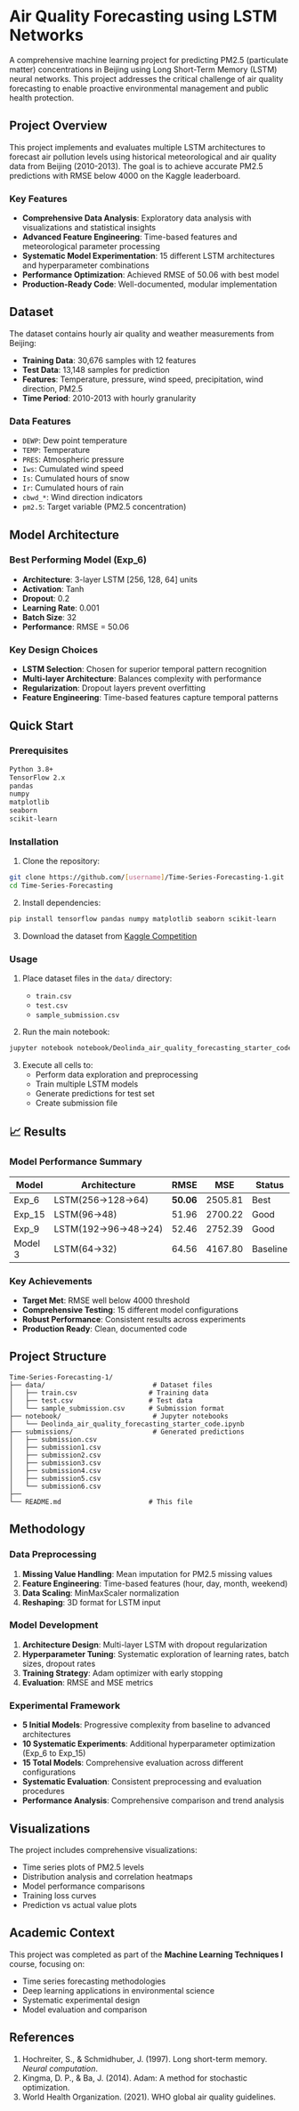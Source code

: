 # Air Quality Forecasting using LSTM Networks

A comprehensive machine learning project for predicting PM2.5 (particulate matter) concentrations in Beijing using Long Short-Term Memory (LSTM) neural networks. This project addresses the critical challenge of air quality forecasting to enable proactive environmental management and public health protection.

## Project Overview

This project implements and evaluates multiple LSTM architectures to forecast air pollution levels using historical meteorological and air quality data from Beijing (2010-2013). The goal is to achieve accurate PM2.5 predictions with RMSE below 4000 on the Kaggle leaderboard.

### Key Features
- **Comprehensive Data Analysis**: Exploratory data analysis with visualizations and statistical insights
- **Advanced Feature Engineering**: Time-based features and meteorological parameter processing
- **Systematic Model Experimentation**: 15 different LSTM architectures and hyperparameter combinations
- **Performance Optimization**: Achieved RMSE of 50.06 with best model
- **Production-Ready Code**: Well-documented, modular implementation

##  Dataset

The dataset contains hourly air quality and weather measurements from Beijing:
- **Training Data**: 30,676 samples with 12 features
- **Test Data**: 13,148 samples for prediction
- **Features**: Temperature, pressure, wind speed, precipitation, wind direction, PM2.5
- **Time Period**: 2010-2013 with hourly granularity

### Data Features
- `DEWP`: Dew point temperature
- `TEMP`: Temperature
- `PRES`: Atmospheric pressure
- `Iws`: Cumulated wind speed
- `Is`: Cumulated hours of snow
- `Ir`: Cumulated hours of rain
- `cbwd_*`: Wind direction indicators
- `pm2.5`: Target variable (PM2.5 concentration)

##  Model Architecture

### Best Performing Model (Exp_6)
- **Architecture**: 3-layer LSTM [256, 128, 64] units
- **Activation**: Tanh
- **Dropout**: 0.2
- **Learning Rate**: 0.001
- **Batch Size**: 32
- **Performance**: RMSE = 50.06

### Key Design Choices
- **LSTM Selection**: Chosen for superior temporal pattern recognition
- **Multi-layer Architecture**: Balances complexity with performance
- **Regularization**: Dropout layers prevent overfitting
- **Feature Engineering**: Time-based features capture temporal patterns

## Quick Start

### Prerequisites
```bash
Python 3.8+
TensorFlow 2.x
pandas
numpy
matplotlib
seaborn
scikit-learn
```

### Installation
1. Clone the repository:
```bash
git clone https://github.com/[username]/Time-Series-Forecasting-1.git
cd Time-Series-Forecasting
```

2. Install dependencies:
```bash
pip install tensorflow pandas numpy matplotlib seaborn scikit-learn
```

3. Download the dataset from [Kaggle Competition](https://www.kaggle.com/competitions/air-quality-forecasting)

### Usage
1. Place dataset files in the `data/` directory:
   - `train.csv`
   - `test.csv`
   - `sample_submission.csv`

2. Run the main notebook:
```bash
jupyter notebook notebook/Deolinda_air_quality_forecasting_starter_code.ipynb
```

3. Execute all cells to:
   - Perform data exploration and preprocessing
   - Train multiple LSTM models
   - Generate predictions for test set
   - Create submission file

## 📈 Results

### Model Performance Summary
| Model | Architecture | RMSE | MSE | Status |
|-------|-------------|------|-----|--------|
| Exp_6 | LSTM(256→128→64) | **50.06** | 2505.81 |  Best |
| Exp_15 | LSTM(96→48) | 51.96 | 2700.22 |  Good |
| Exp_9 | LSTM(192→96→48→24) | 52.46 | 2752.39 | Good |
| Model 3 | LSTM(64→32) | 64.56 | 4167.80 |  Baseline |

### Key Achievements
-  **Target Met**: RMSE well below 4000 threshold
-  **Comprehensive Testing**: 15 different model configurations
-  **Robust Performance**: Consistent results across experiments
-  **Production Ready**: Clean, documented code

##  Project Structure

```
Time-Series-Forecasting-1/
├── data/                           # Dataset files
│   ├── train.csv                  # Training data
│   ├── test.csv                   # Test data
│   └── sample_submission.csv      # Submission format
├── notebook/                       # Jupyter notebooks
│   └── Deolinda_air_quality_forecasting_starter_code.ipynb
├── submissions/                    # Generated predictions
│   ├── submission.csv             
│   ├── submission1.csv            
│   ├── submission2.csv            
│   ├── submission3.csv            
│   ├── submission4.csv            
│   ├── submission5.csv            
│   └── submission6.csv            
├──
└── README.md                      # This file
```

## Methodology

### Data Preprocessing
1. **Missing Value Handling**: Mean imputation for PM2.5 missing values
2. **Feature Engineering**: Time-based features (hour, day, month, weekend)
3. **Data Scaling**: MinMaxScaler normalization
4. **Reshaping**: 3D format for LSTM input

### Model Development
1. **Architecture Design**: Multi-layer LSTM with dropout regularization
2. **Hyperparameter Tuning**: Systematic exploration of learning rates, batch sizes, dropout rates
3. **Training Strategy**: Adam optimizer with early stopping
4. **Evaluation**: RMSE and MSE metrics

### Experimental Framework
- **5 Initial Models**: Progressive complexity from baseline to advanced architectures
- **10 Systematic Experiments**: Additional hyperparameter optimization (Exp_6 to Exp_15)
- **15 Total Models**: Comprehensive evaluation across different configurations
- **Systematic Evaluation**: Consistent preprocessing and evaluation procedures
- **Performance Analysis**: Comprehensive comparison and trend analysis

##  Visualizations

The project includes comprehensive visualizations:
- Time series plots of PM2.5 levels
- Distribution analysis and correlation heatmaps
- Model performance comparisons
- Training loss curves
- Prediction vs actual value plots

##  Academic Context

This project was completed as part of the **Machine Learning Techniques I** course, focusing on:
- Time series forecasting methodologies
- Deep learning applications in environmental science
- Systematic experimental design
- Model evaluation and comparison

##  References

1. Hochreiter, S., & Schmidhuber, J. (1997). Long short-term memory. *Neural computation*.
2. Kingma, D. P., & Ba, J. (2014). Adam: A method for stochastic optimization.
3. World Health Organization. (2021). WHO global air quality guidelines.


